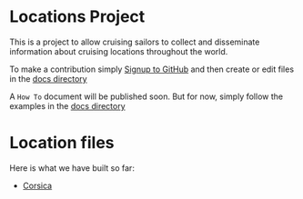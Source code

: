 # Locations Project
This is a project to allow cruising sailors to collect and disseminate information about cruising locations
throughout the world. 

To make a contribution simply [Signup to GitHub](https://github.com/join) and then create or edit files 
in the [docs directory](https://github.com/smr547/locations/tree/master/docs)

A ``How To`` document will be published soon. But for now, simply follow the examples in the 
[docs directory](https://github.com/smr547/locations/tree/master/docs)

# Location files
Here is what we have built so far:

* [Corsica](./corsica.txt)
